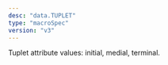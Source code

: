 ```yaml
---
desc: "data.TUPLET"
type: "macroSpec"
version: "v3"
---
```


Tuplet attribute values: initial, medial, terminal.